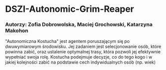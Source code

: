# DSZI-Autonomic-Grim-Reaper

### Autorzy: Zofia Dobrowolska, Maciej Grochowski, Katarzyna Makohon

"Autonomiczna Kostucha" jest agentem poruszającym się po dwuwymiarowym środowisku. Jej zadaniem jest selecjonowanie osób, które powinna zabić, oraz ustalenie optymalnej trasy, która pozwoli jej efektywnie wypełniać swoja rolę. Kostucha podejmuje decyzje, co do tego kogo i w jakiej kolejności zabić na podstawie cech indywidualnych osób (np. wiek)
